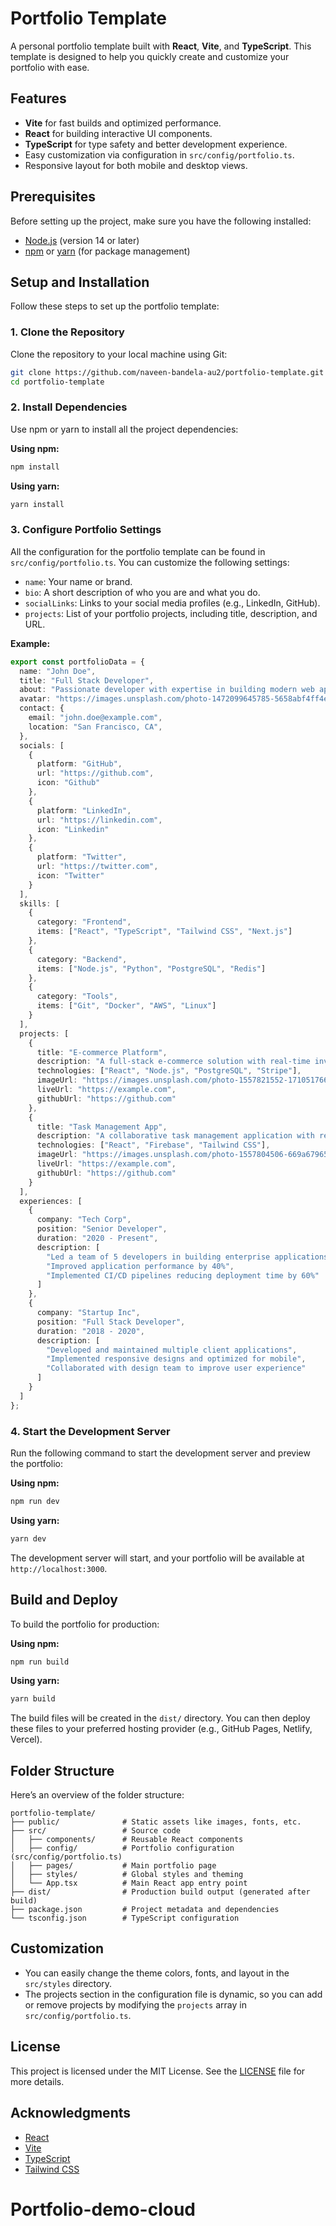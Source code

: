 
# Portfolio Template

A personal portfolio template built with **React**, **Vite**, and **TypeScript**. This template is designed to help you quickly create and customize your portfolio with ease.

## Features

- **Vite** for fast builds and optimized performance.
- **React** for building interactive UI components.
- **TypeScript** for type safety and better development experience.
- Easy customization via configuration in `src/config/portfolio.ts`.
- Responsive layout for both mobile and desktop views.

## Prerequisites

Before setting up the project, make sure you have the following installed:

- [Node.js](https://nodejs.org) (version 14 or later)
- [npm](https://www.npmjs.com) or [yarn](https://yarnpkg.com) (for package management)

## Setup and Installation

Follow these steps to set up the portfolio template:

### 1. Clone the Repository

Clone the repository to your local machine using Git:

```bash
git clone https://github.com/naveen-bandela-au2/portfolio-template.git
cd portfolio-template
```

### 2. Install Dependencies

Use npm or yarn to install all the project dependencies:

**Using npm:**

```bash
npm install
```

**Using yarn:**

```bash
yarn install
```

### 3. Configure Portfolio Settings

All the configuration for the portfolio template can be found in `src/config/portfolio.ts`. You can customize the following settings:

- `name`: Your name or brand.
- `bio`: A short description of who you are and what you do.
- `socialLinks`: Links to your social media profiles (e.g., LinkedIn, GitHub).
- `projects`: List of your portfolio projects, including title, description, and URL.

**Example:**

```ts
export const portfolioData = {
  name: "John Doe",
  title: "Full Stack Developer",
  about: "Passionate developer with expertise in building modern web applications. I love turning complex problems into simple, beautiful, and intuitive solutions.",
  avatar: "https://images.unsplash.com/photo-1472099645785-5658abf4ff4e?w=400&h=400&fit=crop&q=80",
  contact: {
    email: "john.doe@example.com",
    location: "San Francisco, CA",
  },
  socials: [
    {
      platform: "GitHub",
      url: "https://github.com",
      icon: "Github"
    },
    {
      platform: "LinkedIn",
      url: "https://linkedin.com",
      icon: "Linkedin"
    },
    {
      platform: "Twitter",
      url: "https://twitter.com",
      icon: "Twitter"
    }
  ],
  skills: [
    {
      category: "Frontend",
      items: ["React", "TypeScript", "Tailwind CSS", "Next.js"]
    },
    {
      category: "Backend",
      items: ["Node.js", "Python", "PostgreSQL", "Redis"]
    },
    {
      category: "Tools",
      items: ["Git", "Docker", "AWS", "Linux"]
    }
  ],
  projects: [
    {
      title: "E-commerce Platform",
      description: "A full-stack e-commerce solution with real-time inventory management and payment processing.",
      technologies: ["React", "Node.js", "PostgreSQL", "Stripe"],
      imageUrl: "https://images.unsplash.com/photo-1557821552-17105176677c?w=800&h=400&fit=crop&q=80",
      liveUrl: "https://example.com",
      githubUrl: "https://github.com"
    },
    {
      title: "Task Management App",
      description: "A collaborative task management application with real-time updates and team features.",
      technologies: ["React", "Firebase", "Tailwind CSS"],
      imageUrl: "https://images.unsplash.com/photo-1557804506-669a67965ba0?w=800&h=400&fit=crop&q=80",
      liveUrl: "https://example.com",
      githubUrl: "https://github.com"
    }
  ],
  experiences: [
    {
      company: "Tech Corp",
      position: "Senior Developer",
      duration: "2020 - Present",
      description: [
        "Led a team of 5 developers in building enterprise applications",
        "Improved application performance by 40%",
        "Implemented CI/CD pipelines reducing deployment time by 60%"
      ]
    },
    {
      company: "Startup Inc",
      position: "Full Stack Developer",
      duration: "2018 - 2020",
      description: [
        "Developed and maintained multiple client applications",
        "Implemented responsive designs and optimized for mobile",
        "Collaborated with design team to improve user experience"
      ]
    }
  ]
};
```

### 4. Start the Development Server

Run the following command to start the development server and preview the portfolio:

**Using npm:**

```bash
npm run dev
```

**Using yarn:**

```bash
yarn dev
```

The development server will start, and your portfolio will be available at `http://localhost:3000`.

## Build and Deploy

To build the portfolio for production:

**Using npm:**

```bash
npm run build
```

**Using yarn:**

```bash
yarn build
```

The build files will be created in the `dist/` directory. You can then deploy these files to your preferred hosting provider (e.g., GitHub Pages, Netlify, Vercel).

## Folder Structure

Here’s an overview of the folder structure:

```
portfolio-template/
├── public/              # Static assets like images, fonts, etc.
├── src/                 # Source code
│   ├── components/      # Reusable React components
│   ├── config/          # Portfolio configuration (src/config/portfolio.ts)
│   ├── pages/           # Main portfolio page
│   ├── styles/          # Global styles and theming
│   └── App.tsx          # Main React app entry point
├── dist/                # Production build output (generated after build)
├── package.json         # Project metadata and dependencies
└── tsconfig.json        # TypeScript configuration
```

## Customization

- You can easily change the theme colors, fonts, and layout in the `src/styles` directory.
- The projects section in the configuration file is dynamic, so you can add or remove projects by modifying the `projects` array in `src/config/portfolio.ts`.

## License

This project is licensed under the MIT License. See the [LICENSE](LICENSE) file for more details.

## Acknowledgments

- [React](https://reactjs.org/)
- [Vite](https://vitejs.dev/)
- [TypeScript](https://www.typescriptlang.org/)
- [Tailwind CSS](https://tailwindcss.com/)
# Portfolio-demo-cloud
